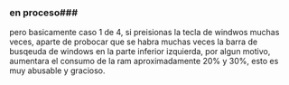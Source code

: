 ### en proceso###
pero basicamente caso 1 de 4, si preisionas la tecla de windwos muchas veces, aparte de probocar que se habra muchas veces la barra de busqeuda de windows en la parte inferior izquierda, por algun motivo, aumentara el consumo de la ram aproximadamente 20% y 30%, esto es muy abusable y gracioso.
